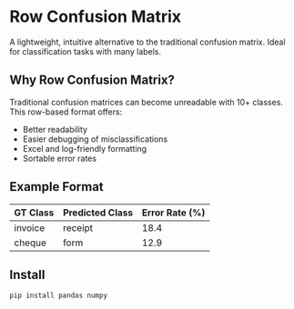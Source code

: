 # Row Confusion Matrix

A lightweight, intuitive alternative to the traditional confusion matrix. Ideal for classification tasks with many labels.

## Why Row Confusion Matrix?

Traditional confusion matrices can become unreadable with 10+ classes. This row-based format offers:

- Better readability
- Easier debugging of misclassifications
- Excel and log-friendly formatting
- Sortable error rates

## Example Format

| GT Class | Predicted Class | Error Rate (%) |
|----------|------------------|----------------|
| invoice  | receipt          | 18.4           |
| cheque   | form             | 12.9           |

## Install

```bash
pip install pandas numpy
